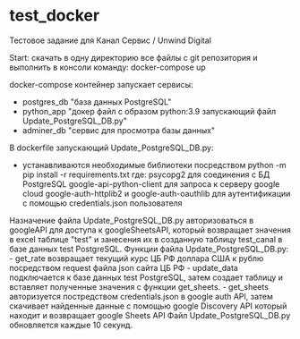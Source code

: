 # test_docker
Тестовое задание для Канал Сервис / Unwind Digital

Start:
    скачать в одну директорию все файлы с git репозитория
    и выполнить в консоли команду: docker-compose up
    
docker-compose контейнер запускает сервисы:
- postgres_db "база данных PostgreSQL"
- python_app "докер файл с образом python:3.9 запускающий файл Update_PostgreSQL_DB.py"
- adminer_db "сервис для просмотра базы данных"

В dockerfile запускающий Update_PostgreSQL_DB.py:
- устанавливаются необходимые библиотеки посредством python -m pip install -r requirements.txt
  где:
    psycopg2 для соединения с БД PostgreSQL
    google-api-python-client для запроса к серверу google cloud
    google-auth-httplib2 и google-auth-oauthlib для аутентификации с помощью credentials.json пользователя 

Назначение файла Update_PostgreSQL_DB.py авторизоваться в googleAPI для доступа к googleSheetsAPI,
который возвращает значения в excel таблице "test" и занесения их в созданную таблицу test_canal в базе данных test PostgreSQL.
Функции файла Update_PostgreSQL_DB.py:
    - get_rate возвращает текущий курс ЦБ РФ доллара США к рублю посредством request файла json сайта ЦБ РФ
    - update_data подключается к базе данных test PostgreSQL, затем создает таблицу и вставляет полученные значения с функции get_sheets.
    - get_sheets авторизуется постредством credentials.json в google auth API, затем скачивает найденные данные с помощью google Discovery API
      который находит и возвращает google Sheets API
Файл Update_PostgreSQL_DB.py обновляется каждые 10 секунд.

